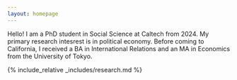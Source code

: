 ```yaml
---
layout: homepage
---
```


Hello! I am a PhD student in Social Science at Caltech from 2024. My primary research intesrest is in political economy. Before coming to California, I received a BA in International Relations and an MA in Economics from the University of Tokyo. 


{% include_relative _includes/research.md %}

